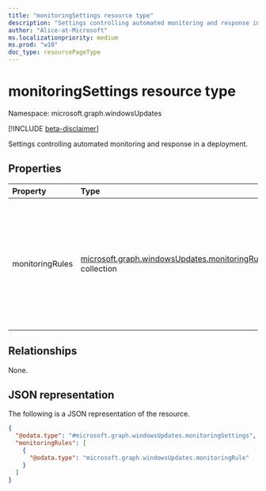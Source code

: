```yaml
---
title: "monitoringSettings resource type"
description: "Settings controlling automated monitoring and response in a deployment."
author: "Alice-at-Microsoft"
ms.localizationpriority: medium
ms.prod: "w10"
doc_type: resourcePageType
---
```


# monitoringSettings resource type

Namespace: microsoft.graph.windowsUpdates

[!INCLUDE [beta-disclaimer](../../includes/beta-disclaimer.md)]

Settings controlling automated monitoring and response in a deployment.

## Properties
|Property|Type|Description|
|:---|:---|:---|
|monitoringRules|[microsoft.graph.windowsUpdates.monitoringRule](../resources/windowsupdates-monitoringrule.md) collection|Specifies the rules through which monitoring signals can trigger actions on the deployment. Rules are combined using "or".|

## Relationships
None.

## JSON representation
The following is a JSON representation of the resource.
<!-- {
  "blockType": "resource",
  "@odata.type": "microsoft.graph.windowsUpdates.monitoringSettings"
}
-->
``` json
{
  "@odata.type": "#microsoft.graph.windowsUpdates.monitoringSettings",
  "monitoringRules": [
    {
      "@odata.type": "microsoft.graph.windowsUpdates.monitoringRule"
    }
  ]
}
```

